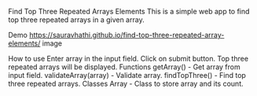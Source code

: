 Find Top Three Repeated Arrays Elements
This is a simple web app to find top three repeated arrays in a given array.

Demo
https://sauravhathi.github.io/find-top-three-repeated-array-elements/
image

How to use
Enter array in the input field.
Click on submit button.
Top three repeated arrays will be displayed.
Functions
getArray() - Get array from input field.
validateArray(array) - Validate array.
findTopThree() - Find top three repeated arrays.
Classes
Array - Class to store array and its count.
